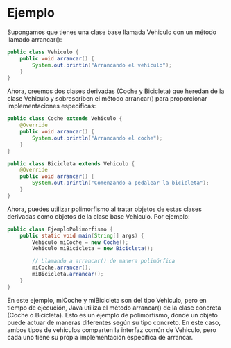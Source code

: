 # Ejemplo
Supongamos que tienes una clase base llamada Vehiculo con un método llamado arrancar():

```java
public class Vehiculo {
    public void arrancar() {
        System.out.println("Arrancando el vehículo");
    }
}
```
Ahora, creemos dos clases derivadas (Coche y Bicicleta) que heredan de la clase Vehiculo y sobrescriben el método arrancar() para proporcionar implementaciones específicas:

```java
public class Coche extends Vehiculo {
    @Override
    public void arrancar() {
        System.out.println("Arrancando el coche");
    }
}

public class Bicicleta extends Vehiculo {
    @Override
    public void arrancar() {
        System.out.println("Comenzando a pedalear la bicicleta");
    }
}
```

Ahora, puedes utilizar polimorfismo al tratar objetos de estas clases derivadas como objetos de la clase base Vehiculo. Por ejemplo:

```java
public class EjemploPolimorfismo {
    public static void main(String[] args) {
        Vehiculo miCoche = new Coche();
        Vehiculo miBicicleta = new Bicicleta();

        // Llamando a arrancar() de manera polimórfica
        miCoche.arrancar();
        miBicicleta.arrancar();
    }
}
```
En este ejemplo, miCoche y miBicicleta son del tipo Vehiculo, pero en tiempo de ejecución, Java utiliza el método arrancar() de la clase concreta (Coche o Bicicleta). Esto es un ejemplo de polimorfismo, donde un objeto puede actuar de maneras diferentes según su tipo concreto. En este caso, ambos tipos de vehículos comparten la interfaz común de Vehiculo, pero cada uno tiene su propia implementación específica de arrancar.
